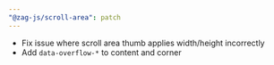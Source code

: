 ```yaml
---
"@zag-js/scroll-area": patch
---
```


- Fix issue where scroll area thumb applies width/height incorrectly
- Add `data-overflow-*` to content and corner
